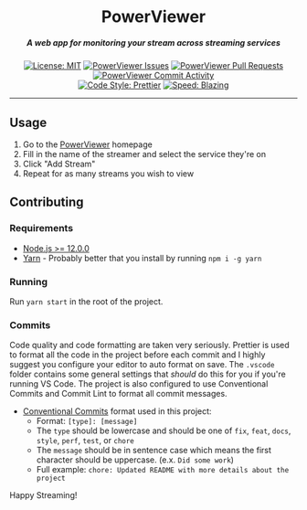 <div align="center">
  <h1>PowerViewer</h1>
  <h5>A web app for monitoring your stream across streaming services</h5>
</div>

<div align="center">

[![License: MIT](https://img.shields.io/github/license/KasimAhmic/PowerViewer)](https://github.com/KasimAhmic/PowerViewer/blob/main/LICENSE)
[![PowerViewer Issues](https://img.shields.io/github/issues/KasimAhmic/PowerViewer)](https://github.com/KasimAhmic/PowerViewer/issues)
[![PowerViewer Pull Requests](https://img.shields.io/github/issues-pr/KasimAhmic/PowerViewer)](https://github.com/KasimAhmic/PowerViewer/pulls)
[![PowerViewer Commit Activity](https://img.shields.io/github/commit-activity/w/KasimAhmic/PowerViewer)](https://github.com/KasimAhmic/PowerViewer/commits/main)
<br />
[![Code Style: Prettier](https://img.shields.io/badge/code_style-prettier-ff69b4.svg)](https://github.com/prettier/prettier)
[![Speed: Blazing](https://img.shields.io/badge/speed-blazing%20%F0%9F%94%A5-brightgreen.svg)](https://twitter.com/acdlite/status/974390255393505280)

</div>

---

## Usage

1. Go to the [PowerViewer](https://kasimahmic.github.io/PowerViewer) homepage
2. Fill in the name of the streamer and select the service they're on<br/>
3. Click "Add Stream"
4. Repeat for as many streams you wish to view <br/>

## Contributing

### Requirements

- [Node.js >= 12.0.0](https://nodejs.org/en/download/)
- [Yarn](https://classic.yarnpkg.com/lang/en/docs/install/) - Probably better that you install by running `npm i -g yarn`

### Running

Run `yarn start` in the root of the project.

### Commits

Code quality and code formatting are taken very seriously. Prettier is used to format all the code in the project before each commit and I highly suggest you configure your editor to auto format on save. The `.vscode` folder contains some general settings that _should_ do this for you if you're running VS Code. The project is also configured to use Conventional Commits and Commit Lint to format all commit messages.

- [Conventional Commits](https://www.conventionalcommits.org/en/v1.0.0/#summary) format used in this project:
    - Format: `[type]: [message]`
    - The `type` should be lowercase and should be one of `fix`, `feat`, `docs`, `style`, `perf`, `test`, or `chore`
    - The `message` should be in sentence case which means the first character should be uppercase. (e.x. `Did some work`)
    - Full example: `chore: Updated README with more details about the project`

Happy Streaming!
